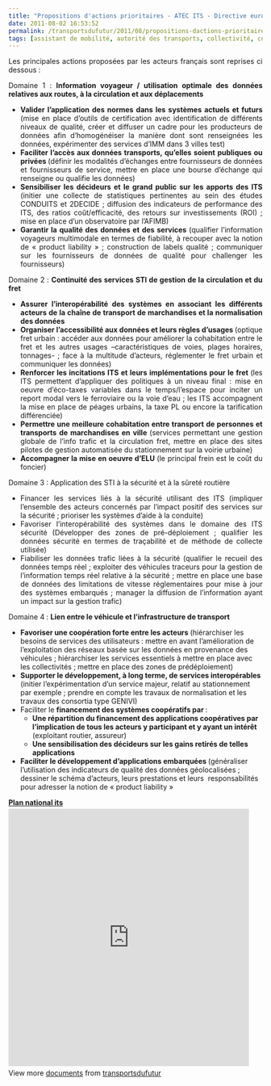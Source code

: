 ```yaml
---
title: "Propositions d'actions prioritaires - ATEC ITS - Directive européenne ITS"
date: 2011-08-02 16:53:52
permalink: /transportsdufutur/2011/08/propositions-dactions-prioritaires-atec-its-directive-europeenne-its.html
tags: [assistant de mobilité, autorité des transports, collectivité, connectivité, donnée data, données réelles, Energie, Europe, gouvernance, innovation, internet, internet des objets, ITS, living lab, marchandises, multimodes, normalisation, partage de données, partage de la voirie, plate-forme, Service de mobilité, stationnement, TIC]
---
```


<p style="text-align: justify;">Les principales actions proposées par les acteurs français sont reprises ci dessous :</p> <p style="text-align: justify;">Domaine 1 : <strong>Information voyageur / utilisation optimale des données relatives aux routes, à la circulation et aux déplacements</strong></p> <ul style="text-align: justify;"> <li><strong>Valider l’application des normes dans les systèmes actuels et futurs </strong>(mise en place d’outils de certification avec identification de différents niveaux de qualité, créer et diffuser un cadre pour les producteurs de données afin d’homogénéiser la manière dont sont renseignées les données, expérimenter des services d’IMM dans 3 villes test)</li> <li><strong>Faciliter l’accès aux données transports, qu’elles soient publiques ou privées </strong>(définir les modalités d’échanges entre fournisseurs de données et fournisseurs de service, mettre en place une bourse d’échange qui renseigne ou qualifie les données)<strong></strong></li> <li><strong>Sensibiliser les décideurs et le grand public sur les apports des ITS </strong>(initier une collecte de statistiques pertinentes au sein des études CONDUITS et 2DECIDE ; diffusion des indicateurs de performance des ITS, des ratios coût/efficacité, des retours sur investissements (ROI) ; mise en place d’un observatoire par l’AFIMB)</li> <li><strong>Garantir la qualité des données et des services </strong>(qualifier l’information voyageurs multimodale en termes de fiabilité, à recouper avec la notion de « product liability » ; construction de labels qualité ; communiquer sur les fournisseurs de données de qualité pour challenger les fournisseurs) </li></ul>  <!--more-->    <p style="text-align: justify;">Domaine 2 : <strong>Continuité des services STI de gestion de la circulation et du fret </strong></p> <ul style="text-align: justify;"> <li><strong>Assurer l’interopérabilité des systèmes en associant les différents acteurs de la chaîne de transport de marchandises et la normalisation des données </strong></li> <li><strong>Organiser l’accessibilité aux données et leurs règles d’usages </strong>(optique fret urbain : accéder aux données pour améliorer la cohabitation entre le fret et les autres usages –caractéristiques de voies, plages horaires, tonnages- ; face à la multitude d’acteurs, réglementer le fret urbain et communiquer les données)</li> <li><strong>Renforcer les incitations ITS et leurs implémentations pour le fret </strong>(les ITS permettent d’appliquer des politiques à un niveau final : mise en oeuvre d’éco-taxes variables dans le temps/l’espace pour inciter un report modal vers le ferroviaire ou la voie d’eau ; les ITS accompagnent la mise en place de péages urbains, la taxe PL ou encore la tarification différenciée)</li> <li><strong>Permettre une meilleure cohabitation entre transport de personnes et transports de marchandises en ville </strong>(services permettant une gestion globale de l’info trafic et la circulation fret, mettre en place des sites pilotes de gestion automatisée du stationnement sur la voirie urbaine)</li> <li><strong>Accompagner la mise en oeuvre d’ELU </strong>(le principal frein est le coût du foncier)</li> </ul> <p style="text-align: justify;">Domaine 3 : Application des STI à la sécurité et à la sûreté routière</p> <ul style="text-align: justify;"> <li>Financer les services liés à la sécurité utilisant des ITS (impliquer l’ensemble des acteurs concernés par l’impact positif des services sur la sécurité ; prioriser les systèmes d’aide à la conduite)</li> <li>Favoriser l’interopérabilité des systèmes dans le domaine des ITS sécurité (Développer des zones de pré-déploiement ; qualifier les données sécurité en termes de traçabilité et de méthode de collecte utilisée)</li> <li>Fiabiliser les données trafic liées à la sécurité (qualifier le recueil des données temps réel ; exploiter des véhicules traceurs pour la gestion de l’information temps réel relative à la sécurité ; mettre en place une base de données des limitations de vitesse réglementaires pour mise à jour des systèmes embarqués ; manager la diffusion de l’information ayant un impact sur la gestion trafic)</li> </ul> <p style="text-align: justify;">Domaine 4 : <strong>Lien entre le véhicule et l’infrastructure de transport</strong></p> <ul> <li><strong>Favoriser une coopération forte entre les acteurs </strong>(hiérarchiser les besoins de services des utilisateurs : mettre en avant l’amélioration de l’exploitation des réseaux basée sur les données en provenance des véhicules ; hiérarchiser les services essentiels à mettre en place avec les collectivités ; mettre en place des zones de prédéploiement)</li> <li><strong>Supporter le développement, à long terme, de services interopérables </strong>(initier l’expérimentation d’un service majeur, relatif au stationnement par exemple ; prendre en compte les travaux de normalisation et les travaux des consortia type GENIVI)</li> <li>Faciliter le <strong>financement des systèmes coopératifs par </strong>: <ul> <li><strong>Une répartition du financement des applications coopératives par l’implication de tous les acteurs y participant et y ayant un intérêt </strong>(exploitant routier, assureur)</li> <li><strong>Une sensibilisation des décideurs sur les gains retirés de telles applications</strong></li> </ul> </li> <li><strong>Faciliter le développement d’applications embarquées </strong>(généraliser l’utilisation des indicateurs de qualité des données géolocalisées ; dessiner le schéma d’acteurs, leurs prestations et leurs  responsabilités pour adresser la notion de « product liability »</li> </ul> <div id="__ss_8694373" style="width: 477px;"><strong style="display: block; margin: 12px 0 4px;"><a href="http://www.slideshare.net/transportsdufutur/plan-national-its" target="_blank" title="Plan national its">Plan national its</a></strong> <iframe frameborder="0" height="510" marginheight="0" marginwidth="0" scrolling="no" src="http://www.slideshare.net/slideshow/embed_code/8694373" width="477"></iframe> <div style="padding: 5px 0 12px;">View more <a href="http://www.slideshare.net/" target="_blank">documents</a> from <a href="http://www.slideshare.net/transportsdufutur" target="_blank">transportsdufutur</a></div> </div>
